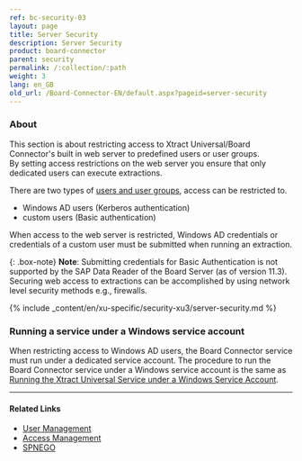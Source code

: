 ```yaml
---
ref: bc-security-03
layout: page
title: Server Security
description: Server Security
product: board-connector
parent: security
permalink: /:collection/:path
weight: 3
lang: en_GB
old_url: /Board-Connector-EN/default.aspx?pageid=server-security
---
```


### About

This section is about restricting access to Xtract Universal/Board Connector's built in web server to predefined users or user groups. <br>
By setting access restrictions on the web server you ensure that only dedicated users can execute extractions. 

There are two types of [users and user groups](user-management#users-and-user-groups), access can be restricted to. 
- Windows AD users (Kerberos authentication)
- custom users (Basic authentication) 

When access to the web server is restricted, Windows AD credentials or credentials of a custom user must be submitted when running an extraction.

{: .box-note}
**Note**:  Submitting credentials for Basic Authentication is not supported by the SAP Data Reader of the Board Server (as of version 11.3).<br>
Securing web access to extractions can be accomplished by using network level security methods e.g., firewalls. 

{% include _content/en/xu-specific/security-xu3/server-security.md %}

### Running a service under a Windows service account

When restricting access to Windows AD users, the Board Connector service must run under a dedicated service account. 
The procedure to run the Board Connector service under a Windows service account is the same as [Running the Xtract Universal Service under a Windows Service Account](../../xtract-universal/advanced-techniques/service-account).

*********
#### Related Links
- [User Management](./user-management)
- [Access Management](./access-management)
- [SPNEGO](https://en.wikipedia.org/wiki/SPNEGO)